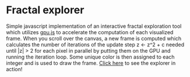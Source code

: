# Fractal explorer

Simple javascript implementation of an interactive fractal exploration tool which utilizes [gpu.js](https://github.com/gpujs/gpu.js/) to accelerate the computation of each visualized frame.
When you scroll over the canvas, a new frame is computed which calculates the number of iterations of the update step z <- z^2 + c needed until |z| > 2 for each pixel in parallel by putting them on the GPU and running the iteration loop.
Some unique color is then assigned to each integer and is used to draw the frame.
[Click here](https://ecotner.github.io/visualizations/fractals/gpu-accelerated/) to see the explorer in action!
